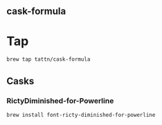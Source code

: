 cask-formula
-----------


# Tap
```bash
brew tap tattn/cask-formula

```

## Casks
### RictyDiminished-for-Powerline
```bash
brew install font-ricty-diminished-for-powerline
```
